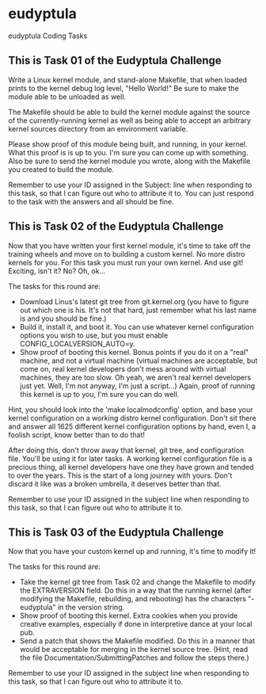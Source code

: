 # eudyptula
eudyptula Coding Tasks

This is Task 01 of the Eudyptula Challenge
------------------------------------------

Write a Linux kernel module, and stand-alone Makefile, that when loaded
prints to the kernel debug log level, "Hello World!"  Be sure to make
the module able to be unloaded as well.

The Makefile should be able to build the kernel module against the
source of the currently-running kernel as well as being able to accept
an arbitrary kernel sources directory from an environment variable.

Please show proof of this module being built, and running, in your
kernel.  What this proof is is up to you.  I'm sure you can come up with
something.  Also be sure to send the kernel module you wrote, along with
the Makefile you created to build the module.

Remember to use your ID assigned in the Subject: line when responding to
this task, so that I can figure out who to attribute it to.  You can
just respond to the task with the answers and all should be fine.

This is Task 02 of the Eudyptula Challenge
------------------------------------------

Now that you have written your first kernel module, it's time to take
off the training wheels and move on to building a custom kernel.  No
more distro kernels for you.  For this task you must run your own
kernel.  And use git!  Exciting, isn't it?  No?  Oh, ok...

The tasks for this round are:
- Download Linus's latest git tree from git.kernel.org (you have to
		figure out which one is his.  It's not that hard, just remember what
		his last name is and you should be fine.)
- Build it, install it, and boot it.  You can use whatever kernel
configuration options you wish to use, but you must enable
CONFIG_LOCALVERSION_AUTO=y.
- Show proof of booting this kernel.  Bonus points if you do it on a
"real" machine, and not a virtual machine (virtual machines are
		acceptable, but come on, real kernel developers don't mess around
		with virtual machines, they are too slow.  Oh yeah, we aren't real
		kernel developers just yet.  Well, I'm not anyway, I'm just a
		script...)  Again, proof of running this kernel is up to you, I'm
sure you can do well.

Hint, you should look into the 'make localmodconfig' option, and base
your kernel configuration on a working distro kernel configuration.
Don't sit there and answer all 1625 different kernel configuration
options by hand, even I, a foolish script, know better than to do that!

After doing this, don't throw away that kernel, git tree, and
configuration file.  You'll be using it for later tasks.  A working
kernel configuration file is a precious thing, all kernel developers
have one they have grown and tended to over the years.  This is the
start of a long journey with yours.  Don't discard it like was a broken
umbrella, it deserves better than that.

Remember to use your ID assigned in the subject line when responding to
this task, so that I can figure out who to attribute it to.

This is Task 03 of the Eudyptula Challenge
------------------------------------------

Now that you have your custom kernel up and running, it's time to modify
it!

The tasks for this round are:
- Take the kernel git tree from Task 02 and change the Makefile to
modify the EXTRAVERSION field.  Do this in a way that the
running kernel (after modifying the Makefile, rebuilding, and
		rebooting) has the characters "-eudyptula" in the version string.
- Show proof of booting this kernel.  Extra cookies when you provide
creative examples, especially if done in interpretive dance at your
local pub.
- Send a patch that shows the Makefile modified.  Do this in a manner
that would be acceptable for merging in the kernel source tree.
(Hint, read the file Documentation/SubmittingPatches and follow the
 steps there.)

Remember to use your ID assigned in the subject line when responding to
this task, so that I can figure out who to attribute it to.

